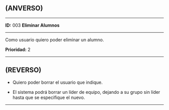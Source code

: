 ## (ANVERSO)

---

**ID:** 003 **Eliminar Alumnos**

---

Como usuario quiero poder eliminar un alumno.

**Prioridad:** 2

---

## (REVERSO)

* Quiero poder borrar el usuario que indique.

* El sistema podrá borrar un líder de equipo, dejando a su grupo sin líder hasta que se especifique el nuevo.

---
